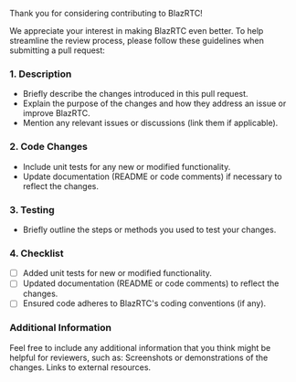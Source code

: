 Thank you for considering contributing to BlazRTC!

We appreciate your interest in making BlazRTC even better. To help streamline the review process, please follow these guidelines when submitting a pull request:

### 1. Description

- Briefly describe the changes introduced in this pull request.
- Explain the purpose of the changes and how they address an issue or improve BlazRTC.
- Mention any relevant issues or discussions (link them if applicable).

### 2. Code Changes
- Include unit tests for any new or modified functionality.
- Update documentation (README or code comments) if necessary to reflect the changes.

### 3. Testing
- Briefly outline the steps or methods you used to test your changes.

### 4. Checklist

- [ ] Added unit tests for new or modified functionality.
- [ ] Updated documentation (README or code comments) to reflect the changes.
- [ ] Ensured code adheres to BlazRTC's coding conventions (if any).

### Additional Information

Feel free to include any additional information that you think might be helpful for reviewers, such as:
Screenshots or demonstrations of the changes.
Links to external resources.
